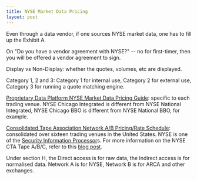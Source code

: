 ```yaml
---
title: NYSE Market Data Pricing
layout: post
---
```


Even through a data vendor, if one sources NYSE market data, one has to fill up the Exhibit A.

On "Do you have a vendor agreement with NYSE?" -- no for first-timer, then you will be offered a vendor agreement to sign.

Display vs Non-Display: whether the quotes, volumes, etc are displayed.

Category 1, 2 and 3: Category 1 for internal use, Category 2 for external use, Category 3 for running a quote matching engine.

[Proprietary Data Platform NYSE Market Data Pricing Guide](https://www.nyse.com/publicdocs/nyse/data/NYSE_Market_Data_Pricing.pdf): specific to each trading venue. NYSE Chicago Integrated is different from NYSE National Integrated, NYSE Chicago BBO is different from NYSE National BBO, for example.

[Consolidated Tape Association Network A/B Pricing/Rate Schedule](https://www.ctaplan.com/publicdocs/ctaplan/Schedule_of_Market_Data_Charges.pdf): consolidated over sixteen trading venues in the United States. NYSE is one of the [Security Information Processor](https://en.wikipedia.org/wiki/Securities_Information_Processor)s. For more information on the NYSE CTA Tape A/B/C, refer to this [blog post](https://intrinio.com/blog/understanding-nyse-cta-tapes-a-b-and-c).

Under section H, the Direct access is for raw data, the Indirect access is for normalised data. Network A is for NYSE, Network B is for ARCA and other exchanges.
